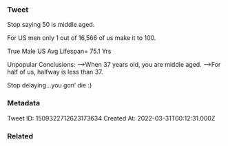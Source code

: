 ### Tweet
Stop saying 50 is middle aged. 

For US men only 1 out of 16,566 of us make it to 100. 

True Male US Avg Lifespan= 75.1 Yrs

Unpopular Conclusions:
—&gt;When 37 years old, you are middle aged.
—&gt;For half of us, halfway is less than 37.

Stop delaying…you gon’ die :)

### Metadata
Tweet ID: 1509322712623173634
Created At: 2022-03-31T00:12:31.000Z

### Related

